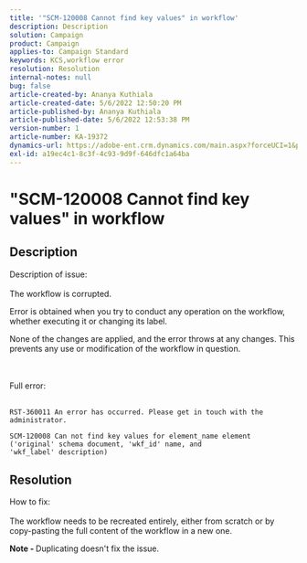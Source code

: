 ```yaml
---
title: '"SCM-120008 Cannot find key values" in workflow'
description: Description
solution: Campaign
product: Campaign
applies-to: Campaign Standard
keywords: KCS,workflow error
resolution: Resolution
internal-notes: null
bug: false
article-created-by: Ananya Kuthiala
article-created-date: 5/6/2022 12:50:20 PM
article-published-by: Ananya Kuthiala
article-published-date: 5/6/2022 12:53:38 PM
version-number: 1
article-number: KA-19372
dynamics-url: https://adobe-ent.crm.dynamics.com/main.aspx?forceUCI=1&pagetype=entityrecord&etn=knowledgearticle&id=3002eb10-3bcd-ec11-a7b5-0022480b639b
exl-id: a19ec4c1-8c3f-4c93-9d9f-646dfc1a64ba
---
```

# "SCM-120008 Cannot find key values" in workflow

## Description

Description of issue:<br><br>
The workflow is corrupted.

Error is obtained when you try to conduct any operation on the workflow, whether executing it or changing its label.

None of the changes are applied, and the error throws at any changes. This prevents any use or modification of the workflow in question.

<br><br>Full error:<br><br>
```
RST-360011 An error has occurred. Please get in touch with the administrator.

SCM-120008 Can not find key values for element_name element ('original' schema document, 'wkf_id' name, and 'wkf_label' description)
```


## Resolution

How to fix:<br><br>
The workflow needs to be recreated entirely, either from scratch or by copy-pasting the full content of the workflow in a new one.

<b>Note - </b>Duplicating doesn't fix the issue.
